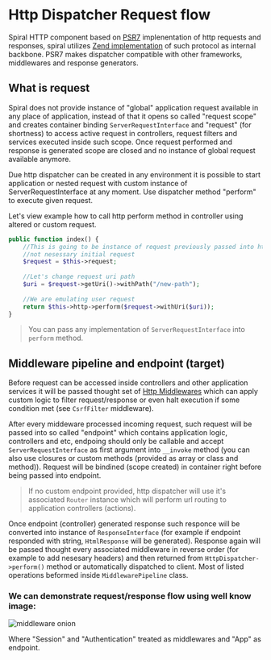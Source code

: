 # Http Dispatcher Request flow
Spiral HTTP сomponent based on [PSR7](http://www.php-fig.org/psr/psr-7/) implenentation of http requests and responses, spiral utilizes [Zend implementation](https://github.com/zendframework/zend-diactoros) of such protocol as internal backbone. PSR7 makes dispatcher compatible with other frameworks,
middlewares and response generators.

## What is request
Spiral does not provide instance of "global" application request available in any place of application, instead of that it opens so called "request scope" and 
creates container binding `ServerRequestInterface` and "request" (for shortness) to access active request in controllers, request filters and services executed inside such scope. Once
request performed and response is generated scope are closed and no instance of global request available anymore.

Due http dispatcher can be created in any environment it is possible to start application or nested request with custom instance of ServerRequestInterface at any
moment. Use dispatcher method "perform" to execute given request.

Let's view example how to call http perform method in controller using altered or custom request.
```php
public function index() {
    //This is going to be instance of request previously passed into http dispatcher method, 
    //not nesessary initial request
    $request = $this->request;
    
    //Let's change request uri path
    $uri = $request->getUri()->withPath("/new-path"); 
    
    //We are emulating user request 
    return $this->http->perform($request->withUri($uri));
}
```

> You can pass any implementation of `ServerRequestInterface` into `perform` method.

## Middleware pipeline and endpoint (target)
Before request can be accessed inside controllers and other application services it will be passed thought set of [Http Middlewares](middlewares.md) which can apply custom logic to filter request/response or even halt execution if some condition met (see `CsrfFilter` middleware).

After every middeware processed incoming request, such request will be passed into so called "endpoint" which contains application logic, controllers and etc, endpoing should only be callable and accept `ServerRequestInterface` as first argument into `__invoke` method  (you can also use closures or custom methods (provided as array or class and method)). Request will be bindined (scope created) in container right before being passed into endpoint.

> If no custom endpoint provided, http dispatcher will use it's associated `Router` instance which will perform url routing to application controllers (actions).

Once endpoint (controller) generated response such responce will be converted into instance of `ResponseInterface` (for example if endpoint responded with string, `HtmlResponse` will be generated). Response again will be passed thought every associated middleware in reverse order (for example to add nesesary headers) and then returned from `HttpDispatcher->perform()` method or automatically dispatched to client. Most of listed operations beformed inside `MiddlewarePipeline` class.

### We can demonstrate request/response flow using well know image:
![middleware onion](http://stackphp.com/img/onion.png)

Where "Session" and "Authentication" treated as middlewares and "App" as endpoint.
